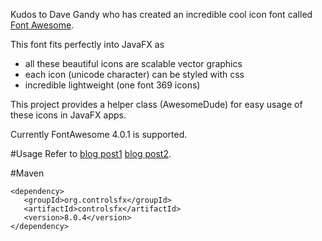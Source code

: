 Kudos to Dave Gandy who has created an incredible cool icon font called [Font Awesome][1].

This font fits perfectly into JavaFX as

* all these beautiful icons are scalable vector graphics
* each icon (unicode character) can be styled with css
* incredible lightweight (one font 369 icons)

This project provides a helper class (AwesomeDude) for easy usage of these icons in JavaFX apps.

Currently FontAwesome 4.0.1 is supported.


#Usage
Refer to [blog post1][2] [blog post2][3].

#Maven

    <dependency>
       <groupId>org.controlsfx</groupId>
       <artifactId>controlsfx</artifactId>
       <version>8.0.4</version>
    </dependency>



[1]: http://fortawesome.github.com/Font-Awesome/
[2]: http://www.jensd.de/wordpress/?p=692
[3]: http://www.jensd.de/wordpress/?p=733

